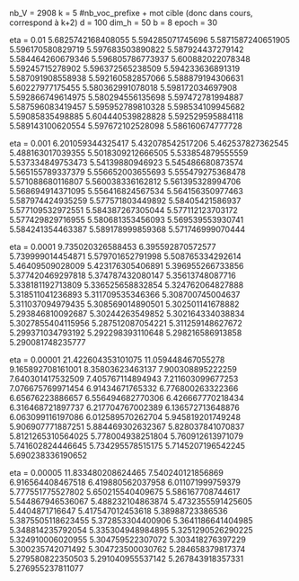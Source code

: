 
nb_V = 2908
k = 5 #nb_voc_prefixe + mot cible (donc dans cours, correspond à k+2)
d = 100
dim_h = 50
b = 8
epoch = 30


eta = 0.01
5.6825742168408055
5.594285071745696
5.5871587240651905
5.596170580829719
5.597683503890822
5.587924437279142
5.584464260679346
5.596805786773937
5.600882022078348
5.59245715278902
5.596372565238509
5.594233636891319
5.587091908558938
5.592160582857066
5.588879194306631
5.60227977175455
5.580362991078018
5.598172034697908
5.592866749614975
5.580294556135698
5.597472781994887
5.587596083419457
5.595952789810328
5.598534109945682
5.59085835498885
5.604440539828828
5.592529595884118
5.589143100620554
5.597672102528098
5.586160674777728






eta = 0.001
6.201059344325417
5.432078542517206
5.462537827362545
5.488163017039355
5.5018309212666505
5.533854879555559
5.537334849753473
5.54139880946923
5.545486680873574
5.565155789337379
5.556652003655693
5.555479275368478
5.571088680116807
5.560038336162812
5.561395328994706
5.568694914371095
5.556416824567534
5.564156350977463
5.587974424935259
5.577571803449892
5.58405421586937
5.577109532972551
5.584387267305044
5.577112123703172
5.577429829716955
5.580681353456093
5.569539553930741
5.584241354463387
5.589178999859368
5.571746999070444



eta = 0.0001
9.735020326588453
6.395592870572577
5.739999014454871
5.579701652791998
5.508765334292614
5.46409509028009
5.423176305406891
5.396955266733856
5.377420469297818
5.374787432080147
5.35613748087716
5.338181192713809
5.336525658832854
5.324762064827888
5.318511041236893
5.311709535346366
5.308700745004637
5.311037094979435
5.308569014890501
5.302501141678882
5.293846810092687
5.30244263549852
5.302164334038834
5.3027855404115956
5.287512087054221
5.311259148627672
5.299371034793192
5.292298393110648
5.298216586913858
5.290081748235777




eta = 0.00001
21.422604353101075
11.059448467055278
9.165892708161001
8.35803623463137
7.900308895222259
7.640301417532509
7.405767114894943
7.211603099677253
7.076675769971454
6.91434671765332
6.776800263322366
6.65676223886657
6.556494682770306
6.426667770218434
6.316468721897737
6.217704767002389
6.136572713648876
6.063099116197086
6.012589570262704
5.945819201749248
5.906907771887251
5.884469302632367
5.828037841070837
5.8121265310564025
5.778004938251804
5.760912613971079
5.741602824446645
5.734295578515175
5.7145207196542245
5.690238336190652




eta = 0.00005
11.833480208624465
7.540240121856869
6.916564408467518
6.419880562037958
6.011071999759379
5.777551775527802
5.650215540409675
5.586167708744617
5.544867946536067
5.488232104863874
5.4732355591425605
5.4404871716647
5.417547012453618
5.38988723386536
5.3875505118623455
5.372853304400906
5.3641186641404985
5.348814235792054
5.335304948984895
5.3251290526290225
5.324910006020955
5.304759522307072
5.303418276397229
5.300235742071492
5.304723500030762
5.284658379817374
5.279580822350503
5.291040955537142
5.267843918357331
5.276955237811077



